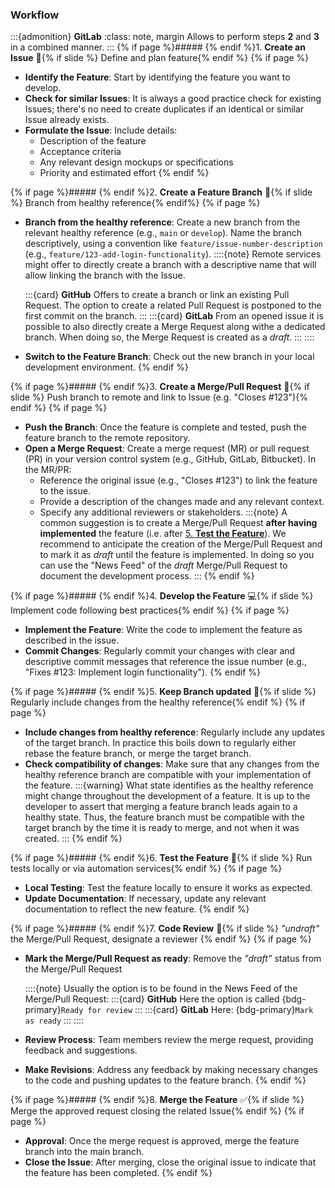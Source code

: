 ### Workflow

:::{admonition} <i class="fab fa-gitlab"></i> **GitLab**
:class: note, margin
Allows to perform steps **2** and **3** in a combined manner.
:::
{% if page %}##### {% endif %}1. **Create an Issue** 📝{% if slide %} Define and plan feature{% endif %}
{% if page %}
- **Identify the Feature**: Start by identifying the feature you want to develop.
- **Check for similar Issues**: It is always a good practice check for existing Issues; there's no need to create duplicates if an identical or similar Issue already exists.
- **Formulate the Issue**: Include details:
  - Description of the feature
  - Acceptance criteria
  - Any relevant design mockups or specifications
  - Priority and estimated effort
{% endif %}

{% if page %}##### {% endif %}2. **Create a Feature Branch** 🌿{% if slide %} Branch from healthy reference{% endif%}
{% if page %}
- **Branch from the healthy reference**: Create a new branch from the relevant healthy reference (e.g., `main` or `develop`).
  Name the branch descriptively, using a convention like `feature/issue-number-description` (e.g., `feature/123-add-login-functionality`).
  ::::{note}
  Remote services might offer to directly create a branch with a descriptive name that will allow linking the branch with the Issue.

  :::{card} <i class="fab fa-github"></i> **GitHub**
  Offers to create a branch or link an existing Pull Request.
  The option to create a related Pull Request is postponed to the first commit on the branch.
  :::
  :::{card} <i class="fab fa-gitlab"></i> **GitLab**
  From an opened issue it is possible to also directly create a Merge Request along withe a dedicated branch.
  When doing so, the Merge Request is created as a _draft_.
  :::
  ::::
- **Switch to the Feature Branch**: Check out the new branch in your local development environment.
{% endif %}

{% if page %}##### {% endif %}3. **Create a Merge/Pull Request** 🔄{% if slide %} Push branch to remote and link to Issue (e.g. "Closes #123"){% endif %}
{% if page %}
- **Push the Branch**: Once the feature is complete and tested, push the feature branch to the remote repository.
- **Open a Merge Request**: Create a merge request (MR) or pull request (PR) in your version control system (e.g., GitHub, GitLab, Bitbucket). In the MR/PR:
  - Reference the original issue (e.g., "Closes #123") to link the feature to the issue.
  - Provide a description of the changes made and any relevant context.
  - Specify any additional reviewers or stakeholders.
  :::{note}
  A common suggestion is to create a Merge/Pull Request **after having implemented** the feature (i.e. after [5. **Test the Feature**](#test-the-feature)).
  We recommend to anticipate the creation of the Merge/Pull Request and to mark it as _draft_ until the feature is implemented. In doing so you can use the "News Feed" of the _draft_ Merge/Pull Request to document the development process.
  :::
{% endif %}

{% if page %}##### {% endif %}4. **Develop the Feature** 💻{% if slide %} Implement code following best practices{% endif %}
{% if page %}
- **Implement the Feature**: Write the code to implement the feature as described in the issue.
- **Commit Changes**: Regularly commit your changes with clear and descriptive commit messages that reference the issue number (e.g., "Fixes #123: Implement login functionality").
{% endif %}

{% if page %}##### {% endif %}5. **Keep Branch updated** 🔄{% if slide %} Regularly include changes from the healthy reference{% endif %}
{% if page %}
- **Include changes from healthy reference**: Regularly include any updates of the target branch.
  In practice this boils down to regularly either rebase the feature branch, or merge the target branch.
- **Check compatibility of changes**: Make sure that any changes from the healthy reference branch are compatible with your implementation of the feature.
  :::{warning}
  What state identifies as the healthy reference might change throughout the development of a feature.
  It is up to the developer to assert that merging a feature branch leads again to a healthy state.
  Thus, the feature branch must be compatible with the target branch by the time it is ready to merge, and not when it was created.
  :::
{% endif %}

{% if page %}##### {% endif %}6. **Test the Feature** 🧪{% if slide %} Run tests locally or via automation services{% endif %}
{% if page %}
- **Local Testing**: Test the feature locally to ensure it works as expected.
- **Update Documentation**: If necessary, update any relevant documentation to reflect the new feature.
{% endif %}

{% if page %}##### {% endif %}7. **Code Review** 👥{% if slide %} _"undraft"_ the Merge/Pull Request, designate a reviewer
{% endif %}
{% if page %}
- **Mark the Merge/Pull Request as ready**: Remove the _"draft"_ status from the Merge/Pull Request

  ::::{note}
  Usually the option is to be found in the News Feed of the Merge/Pull Request:
  :::{card} <i class="fab fa-github"></i> **GitHub**
  Here the option is called {bdg-primary}`Ready for review`
  :::
  :::{card} <i class="fab fa-gitlab"></i> **GitLab**
  Here: {bdg-primary}`Mark as ready`
  :::
  ::::
- **Review Process**: Team members review the merge request, providing feedback and suggestions.
- **Make Revisions**: Address any feedback by making necessary changes to the code and pushing updates to the feature branch.
{% endif %}

{% if page %}##### {% endif %}8. **Merge the Feature** ✅{% if slide %} Merge the approved request closing the related Issue{% endif %}
{% if page %}
- **Approval**: Once the merge request is approved, merge the feature branch into the main branch.
- **Close the Issue**: After merging, close the original issue to indicate that the feature has been completed.
{% endif %}
